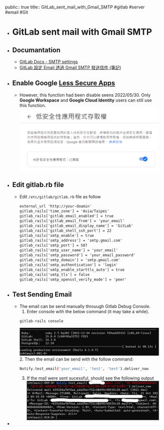 public:: true
title:: GitLab_sent_mail_with_Gmail_SMTP
#gitlab #server #email #Git

- # GitLab sent mail with Gmail SMTP
- ## Documantation
	- [GitLab Docs - SMTP settings](https://docs.gitlab.com/omnibus/settings/smtp.html#gmail)
	- [GitLab 設定 Email 透過 Gmail SMTP 發送信件 (筆記)](https://blog.toright.com/posts/7019/gitlab-gmail-smtp-send-setup.html)
- ## Enable Google [Less Secure Apps](https://www.google.com/settings/security/lesssecureapps)
	- However, this function had been disable seens 2022/05/30. Only **Google Workspace** and **Google Cloud Identity** users can still use this function.
	  ![image.png](../assets/image_1666362351680_0.png)
- ## Edit gitlab.rb file
	- Edit `/etc/gitlab/gitlab.rb` file as follow
	  ```
	  external_url 'http://your-doamin'
	  gitlab_rails['time_zone'] = 'Asia/Taipei'
	  gitlab_rails['gitlab_email_enabled'] = true
	  gitlab_rails['gitlab_email_from'] = 'your_email'
	  gitlab_rails['gitlab_email_display_name'] = 'GitLab'
	  gitlab_rails['gitlab_shell_ssh_port'] = 22
	  gitlab_rails['smtp_enable'] = true
	  gitlab_rails['smtp_address'] = 'smtp.gmail.com'
	  gitlab_rails['smtp_port'] = 587
	  gitlab_rails['smtp_user_name'] = 'your_email'
	  gitlab_rails['smtp_password'] = 'your_email_password'
	  gitlab_rails['smtp_domain'] = 'smtp.gmail.com'
	  gitlab_rails['smtp_authentication'] = 'login'
	  gitlab_rails['smtp_enable_starttls_auto'] = true
	  gitlab_rails['smtp_tls'] = false
	  gitlab_rails['smtp_openssl_verify_mode'] = 'peer'
	  ```
- ## Test Sending Email
	- The email can be send manually throuugh Gitlab Debug Console.
	  1. Enter console with the below command (it may take a while).
	  ```bash
	  gitlab-rails console
	  ```
	  ![image.png](../assets/image_1666362883277_0.png)
	  2. Then the email can be send with the follow command:
	  ```bash
	  Notify.test_email('your_email', 'test', 'test').deliver_now
	  ```
	  3. If the mail were sent sucessful, should see the following output
	  ![image.png](../assets/image_1666363302888_0.png)
-